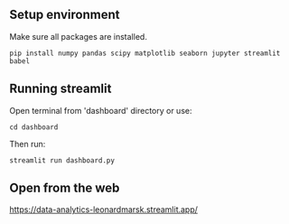 ## Setup environment
Make sure all packages are installed.
```
pip install numpy pandas scipy matplotlib seaborn jupyter streamlit babel
```

## Running streamlit
Open terminal from 'dashboard' directory
or use:
```
cd dashboard
```
Then run:
```
streamlit run dashboard.py
```

## Open from the web
https://data-analytics-leonardmarsk.streamlit.app/
